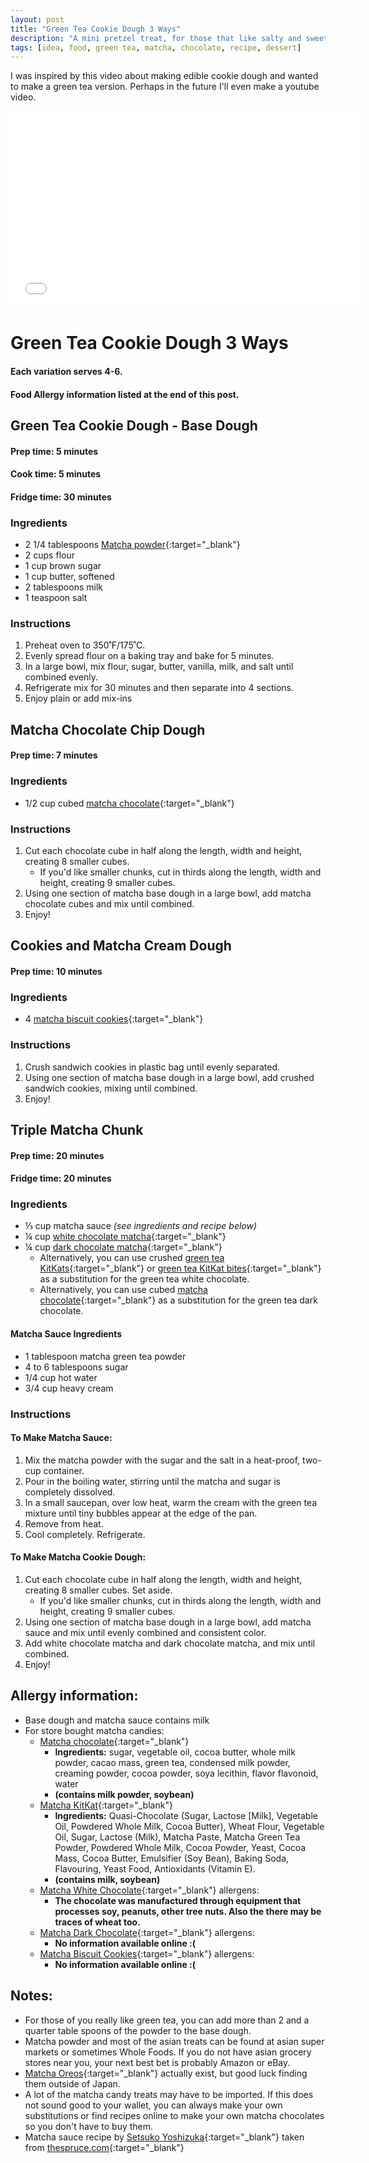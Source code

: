 ```yaml
---
layout: post
title: "Green Tea Cookie Dough 3 Ways"
description: "A mini pretzel treat, for those that like salty and sweet!"
tags: [idea, food, green tea, matcha, chocolate, recipe, dessert] 
---
```

I was inspired by this video about making edible cookie dough and wanted to make a green tea version. Perhaps in the future I'll even make a youtube video.

<iframe width="560" height="315" src="//www.youtube.com/embed/xTywrkAHXdg" frameborder="0"></iframe>

# Green Tea Cookie Dough 3 Ways
#### Each variation serves 4-6.
#### Food Allergy information listed at the end of this post.
## Green Tea Cookie Dough - Base Dough
#### Prep time: 5 minutes
#### Cook time: 5 minutes
#### Fridge time: 30 minutes
### Ingredients
* 2 1/4 tablespoons [Matcha powder](https://www.amazon.com/Ito-Matcha-Love-Culinary-Ounce/dp/B01B047566/ref=sr_1_35_s_it?s=grocery&ie=UTF8&qid=1496005796&sr=1-35&keywords=matcha){:target="_blank"}
* 2 cups flour
* 1 cup brown sugar
* 1 cup butter, softened
* 2 tablespoons milk
* 1 teaspoon salt

### Instructions
1. Preheat oven to 350˚F/175˚C.
2. Evenly spread flour on a baking tray and bake for 5 minutes.
3. In a large bowl, mix flour, sugar, butter, vanilla, milk, and salt until combined evenly.
4. Refrigerate mix for 30 minutes and then separate into 4 sections.
5. Enjoy plain or add mix-ins

## Matcha Chocolate Chip Dough
#### Prep time: 7 minutes
### Ingredients
* 1/2 cup cubed [matcha chocolate](https://www.amazon.com/Meiji-Meltyblend-Green-Tea/dp/B01N80AWT5/ref=sr_1_1_a_it?ie=UTF8&qid=1496009006&sr=8-1&keywords=meltyblend){:target="_blank"}

### Instructions
1. Cut each chocolate cube in half along the length, width and height, creating 8 smaller cubes. 
    * If you'd like smaller chunks, cut in thirds along the length, width and height, creating 9 smaller cubes. 
2. Using one section of matcha base dough in a large bowl, add matcha chocolate cubes and mix until combined.
3. Enjoy!

## Cookies and Matcha Cream Dough
#### Prep time: 10 minutes
### Ingredients
* 4 [matcha biscuit cookies](https://www.amazon.com/Meiji-Matcha-Biscuits-6pieces-Japan/dp/B00HN8HP0K){:target="_blank"}

### Instructions
1. Crush sandwich cookies in plastic bag until evenly separated.
2. Using one section of matcha base dough in a large bowl, add crushed sandwich cookies, mixing until combined.
3. Enjoy!


## Triple Matcha Chunk
#### Prep time: 20 minutes
#### Fridge time: 20 minutes
### Ingredients
* ⅓ cup matcha sauce _(see ingredients and recipe below)_
* ¼ cup [white chocolate matcha](https://www.amazon.com/TASTE-KYOTO-Matcha-Latte-Chocolate/dp/B004RJAB68/ref=sr_1_1_a_it?ie=UTF8&qid=1496010845&sr=8-1&keywords=white+chocolate+matcha){:target="_blank"}
* ¼ cup [dark chocolate matcha](https://www.amazon.com/TASTE-KYOTO-Matcha-Green-Chocolate/dp/B004RKS8TO/ref=sr_1_4_a_it?ie=UTF8&qid=1496010845&sr=8-4&keywords=white+chocolate+matcha){:target="_blank"}
    * Alternatively, you can use crushed [green tea KitKats](https://www.amazon.com/Japanese-Kit-Kat-Maccha-Nestle/dp/B00I33AVQ4/ref=sr_1_13_a_it?ie=UTF8&qid=1496010845&sr=8-13&keywords=white+chocolate+matcha){:target="_blank"} or [green tea KitKat bites](https://www.amazon.com/KitKat-Bites-Wafer-Green-Confectionery/dp/B06Y18R2F9/ref=sr_1_12_a_it?ie=UTF8&qid=1496010845&sr=8-12&keywords=white+chocolate+matcha){:target="_blank"} as a substitution for the green tea white chocolate.
    * Alternatively, you can use cubed [matcha chocolate](https://www.amazon.com/Meiji-Meltyblend-Green-Tea/dp/B01N80AWT5/ref=sr_1_1_a_it?ie=UTF8&qid=1496009006&sr=8-1&keywords=meltyblend){:target="_blank"} as a substitution for the green tea dark chocolate.
    
#### Matcha Sauce Ingredients
* 1 tablespoon matcha green tea powder
* 4 to 6 tablespoons sugar
* 1/4 cup hot water
* 3/4 cup heavy cream

### Instructions
#### To Make Matcha Sauce:
1. Mix the matcha powder with the sugar and the salt in a heat-proof, two-cup container.
2. Pour in the boiling water, stirring until the matcha and sugar is completely dissolved.  
3. In a small saucepan, over low heat, warm the cream with the green tea mixture until tiny bubbles appear at the edge of the pan.
4. Remove from heat.
5. Cool completely. Refrigerate.

#### To Make Matcha Cookie Dough: 
1. Cut each chocolate cube in half along the length, width and height, creating 8 smaller cubes. Set aside.
    * If you'd like smaller chunks, cut in thirds along the length, width and height, creating 9 smaller cubes. 
2. Using one section of matcha base dough in a large bowl, add matcha sauce and mix until evenly combined and consistent color.
3. Add white chocolate matcha and dark chocolate matcha, and mix until combined.
4. Enjoy!

## Allergy information: 
* Base dough and matcha sauce contains milk
* For store bought matcha candies:
    * [Matcha chocolate](https://www.amazon.com/Meiji-Meltyblend-Green-Tea/dp/B01N80AWT5/ref=sr_1_1_a_it?ie=UTF8&qid=1496009006&sr=8-1&keywords=meltyblend){:target="_blank"}
        *  **Ingredients:**  sugar, vegetable oil, cocoa butter, whole milk powder, cacao mass, green tea, condensed milk powder, creaming powder, cocoa powder, soya lecithin, flavor flavonoid, water
        * **(contains milk powder, soybean)** 
    * [Matcha KitKat](https://www.amazon.com/Japanese-Kit-Kat-Maccha-Nestle/dp/B00I33AVQ4/ref=sr_1_13_a_it?ie=UTF8&qid=1496010845&sr=8-13&keywords=white+chocolate+matcha){:target="_blank"}
        * **Ingredients:** Quasi-Chocolate (Sugar, Lactose [Milk], Vegetable Oil, Powdered Whole Milk, Cocoa Butter), Wheat Flour, Vegetable Oil, Sugar, Lactose (Milk), Matcha Paste, Matcha Green Tea Powder, Powdered Whole Milk, Cocoa Powder, Yeast, Cocoa Mass, Cocoa Butter, Emulsifier (Soy Bean), Baking Soda, Flavouring, Yeast Food, Antioxidants (Vitamin E).
        * **(contains milk, soybean)** 
    * [Matcha White Chocolate](https://www.amazon.com/TASTE-KYOTO-Matcha-Latte-Chocolate/dp/B004RJAB68/ref=sr_1_1_a_it?ie=UTF8&qid=1496010845&sr=8-1&keywords=white+chocolate+matcha){:target="_blank"} allergens: 
        * **The chocolate was manufactured through equipment that processes soy, peanuts, other tree nuts. Also the there may be traces of wheat too.**
    * [Matcha Dark Chocolate](https://www.amazon.com/TASTE-KYOTO-Matcha-Latte-Chocolate/dp/B004RJAB68/ref=sr_1_1_a_it?ie=UTF8&qid=1496010845&sr=8-1&keywords=white+chocolate+matcha){:target="_blank"} allergens: 
        * **No information available online :(**
    * [Matcha Biscuit Cookies](https://www.amazon.com/Meiji-Matcha-Biscuits-6pieces-Japan/dp/B00HN8HP0K){:target="_blank"} allergens: 
        * **No information available online :(**

## Notes:
 * For those of you really like green tea, you can add more than 2 and a quarter table spoons of the powder to the base dough.
 * Matcha powder and most of the asian treats can be found at asian super markets or sometimes Whole Foods. If you do not have asian grocery stores near you, your next best bet is probably Amazon or eBay.
 * [Matcha Oreos](https://s-media-cache-ak0.pinimg.com/originals/d6/3c/a3/d63ca3de6fa0cef2e65a204f9ec00dc4.jpg){:target="_blank"} actually exist, but good luck finding them outside of Japan.
 * A lot of the matcha candy treats may have to be imported. If this does not sound good to your wallet, you can always make your own substitutions or find recipes online to make your own matcha chocolates so you don't have to buy them.
 * Matcha sauce recipe by [Setsuko Yoshizuka](https://www.thespruce.com/setsuko-yoshizuka-2029991){:target="_blank"} taken from [thespruce.com](https://www.thespruce.com/sweet-green-tea-sauce-recipe-2031120){:target="_blank"}
